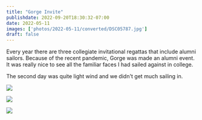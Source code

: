 ```yaml
---
title: "Gorge Invite"
publishdate: 2022-09-20T18:30:32-07:00
date: 2022-05-11
images: ['photos/2022-05-11/converted/DSC05787.jpg']
draft: false
---
```


Every year there are three collegiate invitational regattas that include alumni sailors.  Because of the recent pandemic, Gorge was made an alumni event.  It was really nice to see all the familiar faces I had sailed against in college.

The second day was quite light wind and we didn't get much sailing in.

![](../photos/2022-05-11/converted/DSC05787.jpg)

![](../photos/2022-05-11/converted/DSC05789.jpg)

![](../photos/2022-05-11/converted/DSC05795.jpg)